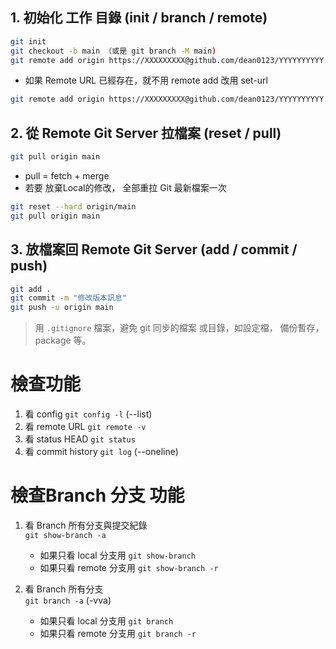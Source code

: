   
## 1. 初始化 工作 目錄 (init / branch / remote)

```sh
git init
git checkout -b main （或是 git branch -M main)
git remote add origin https://XXXXXXXXX@github.com/dean0123/YYYYYYYYYY.git
```

- 如果 Remote URL 已經存在，就不用 remote add 改用 set-url

```sh
git remote add origin https://XXXXXXXXX@github.com/dean0123/YYYYYYYYYY.git
```

## 2. 從 Remote Git Server 拉檔案 (reset / pull)

```sh
git pull origin main
```

- pull = fetch + merge
- 若要 放棄Local的修改， 全部重拉 Git 最新檔案一次

```sh
git reset --hard origin/main
git pull origin main
```


## 3. 放檔案回 Remote Git Server (add / commit / push)

```sh 
git add .
git commit -m "修改版本訊息"
git push -u origin main
```

> 用 `.gitignore` 檔案，避免 git 同步的檔案 或目錄，如設定檔， 備份暫存， package 等。 

# 檢查功能
1. 看 config `git config -l` (--list)
2. 看 remote URL `git remote -v`
2. 看 status HEAD `git status`
2. 看 commit history `git log` (--oneline)


# 檢查Branch 分支 功能

1. 看 Branch 所有分支與提交紀錄  
`git show-branch -a` 
   - 如果只看 local 分支用 `git show-branch` 
   - 如果只看 remote 分支用 `git show-branch -r` 

1. 看 Branch 所有分支  
`git branch -a`   (-vva)
   - 如果只看 local 分支用 `git branch` 
   - 如果只看 remote 分支用 `git branch -r` 

    

    







